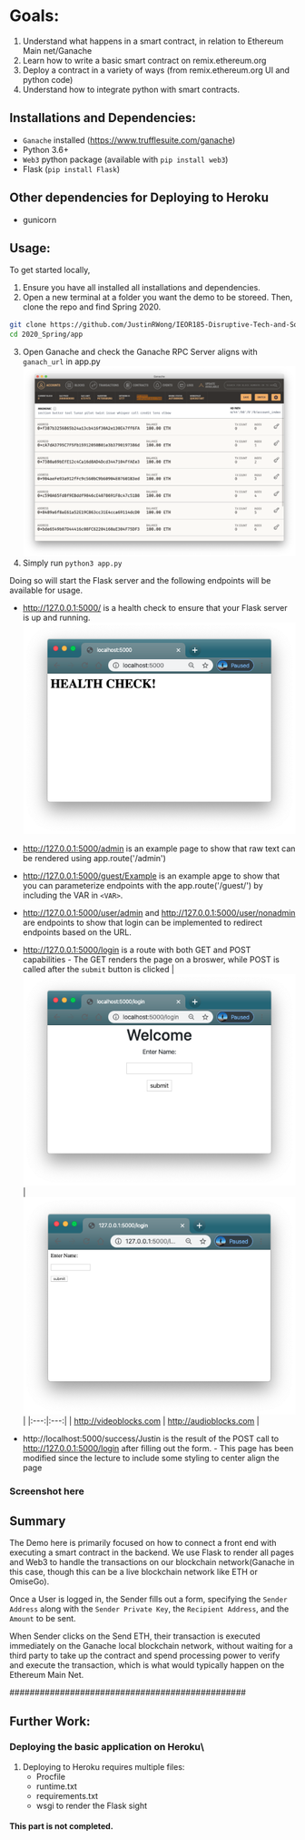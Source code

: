 # Goals:
1. Understand what happens in a smart contract, in relation to Ethereum Main net/Ganache
2. Learn how to write a basic smart contract on remix.ethereum.org
3. Deploy a contract in a variety of ways (from remix.ethereum.org UI and python code)
4. Understand how to integrate python with smart contracts.

## Installations and Dependencies:
* `Ganache` installed (https://www.trufflesuite.com/ganache)
* Python 3.6+
* `Web3` python package (available with `pip install web3`)
* Flask (`pip install Flask`)

## Other dependencies for Deploying to Heroku
* gunicorn



## Usage:

To get started locally,
1. Ensure you have all installed all installations and dependencies.
2. Open a new terminal at a folder you want the demo to be storeed. Then, clone the repo and find Spring 2020.
```bash
git clone https://github.com/JustinRWong/IEOR185-Disruptive-Tech-and-Social-Impact.git
cd 2020_Spring/app
```
3. Open Ganache and check the Ganache RPC Server aligns with `ganach_url` in app.py
![Ganache](Screenshots/Screenshot%202020-04-14%20at%201.36.59%20PM.png)
4. Simply run `python3 app.py`


Doing so will start the Flask server and the following endpoints will be available for usage.
- http://127.0.0.1:5000/ is a health check to ensure that your Flask server  is up and running.
![Health Check](Screenshots/Screenshot%202020-04-14%20at%202.00.22%20PM.png)

- http://127.0.0.1:5000/admin is an example page to show that raw text can be rendered using app.route('/admin')

- http://127.0.0.1:5000/guest/Example is an example apge to show that you can parameterize endpoints with the app.route('/guest/<guest>') by including the VAR in `<VAR>`.

- http://127.0.0.1:5000/user/admin and http://127.0.0.1:5000/user/nonadmin are endpoints to show that login can be implemented to redirect endpoints based on the URL.

- http://127.0.0.1:5000/login is a route with both GET and POST capabilities
      - The GET renders the page on a broswer, while POST is called after the `submit` button is clicked
| [![Login With Boostrap](Screenshots/Screenshot%202020-04-14%20at%202.00.30%20PM.png)](http://videoblocks.com)  | [![Login Without Boostrap](Screenshots/Screenshot%202020-04-14%20at%201.44.11%20PM.png)](http://audioblocks.com) |
|:---:|:---:|
| http://videoblocks.com | http://audioblocks.com |

- http://localhost:5000/success/Justin is the result of the POST call to http://127.0.0.1:5000/login after filling out the form.
      - This page has been modified since the lecture to include some styling to center align the page
###  Screenshot here

##  Summary  
The Demo here is primarily focused on how to connect a front end with executing a smart contract in the backend. We use Flask to render all pages and Web3 to handle the transactions on our blockchain network(Ganache in this case, though this can be a live blockchain network like ETH or OmiseGo). 

Once a User is logged in, the Sender fills out a form, specifying the `Sender Address` along with the `Sender Private Key`, the `Recipient Address`, and the `Amount` to be sent.

When Sender clicks on the Send ETH, their transaction is executed immediately on the Ganache local blockchain network,  without waiting for a third party to take up the contract and spend processing power to verify and execute the transaction, which is what would typically happen on the Ethereum Main Net.


###############################################

## Further Work:
### Deploying the basic application on Heroku\
1. Deploying to Heroku requires multiple files:
   - Procfile
   - runtime.txt
   - requirements.txt
   - wsgi to render the Flask sight

#### This part is not completed.
